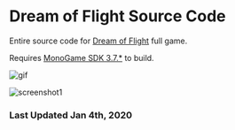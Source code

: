 # Dream of Flight Source Code

Entire source code for [Dream of Flight](https://spaceghost.ca/dreamofflight.html) full game.

Requires [MonoGame SDK 3.7.*](https://community.monogame.net/t/monogame-3-7-1/11173) to build.

![gif](https://spaceghost.ca/dof/dof.gif)

![screenshot1](https://spaceghost.ca/dof/dof2.png)

### Last Updated Jan 4th, 2020
